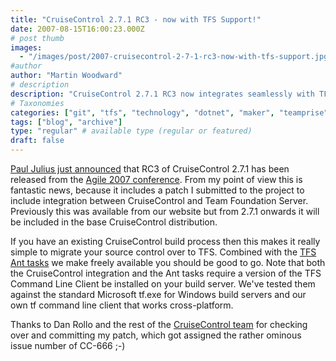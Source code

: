 ```yaml
---
title: "CruiseControl 2.7.1 RC3 - now with TFS Support!"
date: 2007-08-15T16:00:23.000Z
# post thumb
images:
  - "/images/post/2007-cruisecontrol-2-7-1-rc3-now-with-tfs-support.jpg"
#author
author: "Martin Woodward"
# description
description: "CruiseControl 2.7.1 RC3 now integrates seamlessly with TFS, simplifying your migration process—thanks to Paul Julius's latest patch."
# Taxonomies
categories: ["git", "tfs", "technology", "dotnet", "maker", "teamprise", "web"]
tags: ["blog", "archive"]
type: "regular" # available type (regular or featured)
draft: false
---
```

[Paul Julius just announced](http://www.pauljulius.com/blog/?p=6) that RC3 of CruiseControl 2.7.1 has been released from the [Agile 2007 conference](http://www.agile2007.org).  From my point of view this is fantastic news, because it includes a patch I submitted to the project to include integration between CruiseControl and Team Foundation Server.  Previously this was available from our website but from 2.7.1 onwards it will be included in the base CruiseControl distribution. 

If you have an existing CruiseControl build process then this makes it really simple to migrate your source control over to TFS.  Combined with the [TFS Ant tasks](http://www.teamprise.com/download/download-ant.html) we make freely available you should be good to go. Note that both the CruiseControl integration and the Ant tasks require a version of the TFS Command Line Client be installed on your build server.  We've tested them against the standard Microsoft tf.exe for Windows build servers and our own tf command line client that works cross-platform. 

Thanks to Dan Rollo and the rest of the [CruiseControl team](http://cruisecontrol.sourceforge.net/developers.html) for checking over and committing my patch, which got assigned the rather ominous issue number of CC-666 ;-)